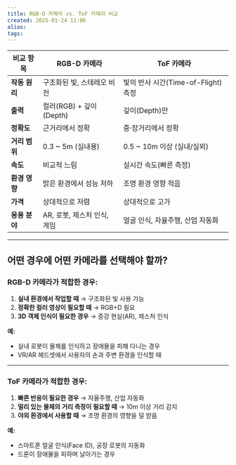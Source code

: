 ```yaml
---
title: RGB-D 카메라 vs. ToF 카메라 비교
created: 2025-01-24 11:06
alias:
tags:
---
```

| 비교 항목     | RGB-D 카메라           | ToF 카메라                     |
| --------- | ------------------- | --------------------------- |
| **작동 원리** | 구조화된 빛, 스테레오 비전     | 빛의 반사 시간(Time-of-Flight) 측정 |
| **출력**    | 컬러(RGB) + 깊이(Depth) | 깊이(Depth)만                  |
| **정확도**   | 근거리에서 정확            | 중·장거리에서 정확                  |
| **거리 범위** | 0.3 ~ 5m (실내용)      | 0.5 ~ 10m 이상 (실내/실외)        |
| **속도**    | 비교적 느림              | 실시간 속도(빠른 측정)               |
| **환경 영향** | 밝은 환경에서 성능 저하       | 조명 환경 영향 적음                 |
| **가격**    | 상대적으로 저렴            | 상대적으로 고가                    |
| **응용 분야** | AR, 로봇, 제스처 인식, 게임  | 얼굴 인식, 자율주행, 산업 자동화         |


---

## 어떤 경우에 어떤 카메라를 선택해야 할까?

### **RGB-D 카메라가 적합한 경우:**

1. **실내 환경에서 작업할 때** → 구조화된 빛 사용 가능
2. **정확한 컬러 영상이 필요할 때** → RGB+D 필요
3. **3D 객체 인식이 필요한 경우** → 증강 현실(AR), 제스처 인식

**예:**

- 실내 로봇이 물체를 인식하고 장애물을 피해 다니는 경우
- VR/AR 헤드셋에서 사용자의 손과 주변 환경을 인식할 때

---

### **ToF 카메라가 적합한 경우:**

1. **빠른 반응이 필요한 경우** → 자율주행, 산업 자동화
2. **멀리 있는 물체의 거리 측정이 필요할 때** → 10m 이상 거리 감지
3. **야외 환경에서 사용할 때** → 조명 환경의 영향을 덜 받음

**예:**

- 스마트폰 얼굴 인식(Face ID), 공장 로봇의 자동화
- 드론이 장애물을 피하며 날아가는 경우


